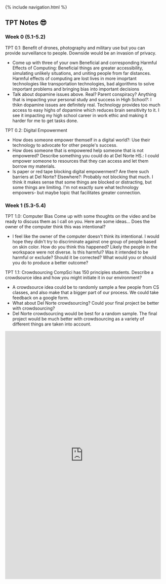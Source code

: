 {% include navigation.html %}

## TPT Notes 😎
### Week 0 (5.1-5.2)
TPT 0.1: Benefit of drones, photography and military use but you can provide surveillance to people. Downside would be an invasion of privacy.
- Come up with three of your own Beneficial and corresponding Harmful Effects of Computing: Beneficial things are greater accessibility, simulating unlikely situations, and uniting people from far distances. Harmful effects of computing are lost lives in more imoprtant technologies like transportation technologies, bad algorithms to solve important problems and bringing bias into important decisions
- Talk about dopamine issues above. Real? Parent conspiracy? Anything that is impacting your personal study and success in High School?: I thikn dopamine issues are definitely real. Technology provides too much access to easy highs of dopamine which reduces brain sensitivity to it. I see it impacting my high school career in work ethic and making it harder for me to get tasks done.

TPT 0.2: Digital Empowerment
- How does someone empower themself in a digital world?: Use their technology to advocate for other people's success.
- How does someone that is empowered help someone that is not empowered? Describe something you could do at Del Norte HS.: I could empower someone to resources that they can access and let them borrow my materials.
- Is paper or red tape blocking digital empowerment? Are there such barriers at Del Norte? Elsewhere?: Probably not blocking that much. I think it makes sense that some things are blocked or distracting, but some things are limiting. I'm not exactly sure what technology empowers- but maybe topic that facilitates greater connection.

### Week 1 (5.3-5.4)
TPT 1.0: Computer Bias Come up with some thoughts on the video and be ready to discuss them as I call on you. Here are some ideas... Does the owner of the computer think this was intentional?
- I feel like the owner of the computer doesn't think its intentional. I would hope they didn't try to discriminate against one group of people based on skin color. How do you think this happened?
Likely the people in the workspace were not diverse. Is this harmful? Was it intended to be harmful or exclude? Should it be corrected?
What would you or should you do to produce a better outcome?

TPT 1.1: Crowdsourcing CompSci has 150 principles students. Describe a crowdsource idea and how you might initiate it in our environment?
- A crowdsource idea could be to randomly sample a few people from CS classes, and also make that a bigger part of our process. We could take feedback on a google form. 
- What about Del Norte crowdsourcing? Could your final project be better with crowdsourcing?
- Del Norte crowdsourcing would be best for a random sample. The final project would be much better with crowdsourcing as a variety of different things are taken into account.

<iframe frameborder="0" width="100%" height="800px" src="https://replit.com/@allisonthuang/allisonthuang-AllisonCSPTri3?embed=true#python/main.py"></iframe>

